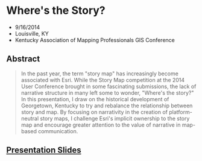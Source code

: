 # Where's the Story?

- 9/16/2014
- Louisville, KY
- Kentucky Association of Mapping Professionals GIS Conference

## Abstract

> In the past year, the term "story map" has increasingly become associated with Esri. While the
Story Map competition at the 2014 User Conference brought in some fascinating submissions,
the lack of narrative structure in many left some to wonder, "Where's the story?" In this
presentation, I draw on the historical development of Georgetown, Kentucky to try and
rebalance the relationship between story and map. By focusing on narrativity in the creation of
platform-neutral story maps, I challenge Esri's implicit ownership to the story map and
encourage greater attention to the value of narrative in map-based communication.

## [Presentation Slides](http://ryan-m-cooper.com/kygis2014/#0)

